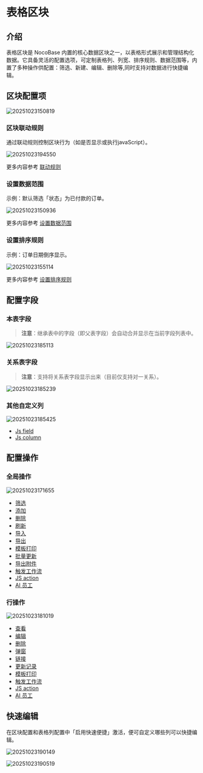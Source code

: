 # 表格区块

## 介绍

表格区块是 NocoBase 内置的核心数据区块之一，以表格形式展示和管理结构化数据。它具备灵活的配置选项，可定制表格列、列宽、排序规则、数据范围等，内置了多种操作供配置：筛选、新建、编辑、删除等,同时支持对数据进行快捷编辑。

## 区块配置项

![20251023150819](https://static-docs.nocobase.com/20251023150819.png)

### 区块联动规则

通过联动规则控制区块行为（如是否显示或执行javaScript）。

![20251023194550](https://static-docs.nocobase.com/20251023194550.png)

更多内容参考 [联动规则](/handbook/ui/blocks/linkage-rule)

### 设置数据范围

示例：默认筛选「状态」为已付款的订单。

![20251023150936](https://static-docs.nocobase.com/20251023150936.png)

更多内容参考 [设置数据范围](/handbook/ui/blocks/block-settings/data-scope)

### 设置排序规则

示例：订单日期倒序显示。

![20251023155114](https://static-docs.nocobase.com/20251023155114.png)

更多内容参考 [设置排序规则](/handbook/ui/blocks/block-settings/sorting-rule)

## 配置字段

### 本表字段

> **注意**：继承表中的字段（即父表字段）会自动合并显示在当前字段列表中。

![20251023185113](https://static-docs.nocobase.com/20251023185113.png)

### 关系表字段

> **注意**：支持将关系表字段显示出来（目前仅支持对一关系）。

![20251023185239](https://static-docs.nocobase.com/20251023185239.png)

### 其他自定义列

![20251023185425](https://static-docs.nocobase.com/20251023185425.png)

- [Js field](/handbook/ui/fields/types/jsField)
- [Js column](/handbook/ui/fields/types/jsColumn)

## 配置操作

### 全局操作

![20251023171655](https://static-docs.nocobase.com/20251023171655.png)

- [筛选](/handbook/ui/actions/types/filter)
- [添加](/handbook/ui/actions/types/add-new)
- [删除](/handbook/ui/actions/types/delete)
- [刷新](/handbook/ui/actions/types/refresh)
- [导入](/handbook/action-import)
- [导出](/handbook/action-export)
- [模板打印](/handbook/action-template-print)
- [批量更新](/handbook/action-bulk-update)
- [导出附件](/handbook/action-export-attachments)
- [触发工作流](/handbook/action-trigger-workflow)
- [JS action ](/handbook/action-js-action)
- [AI 员工](/handbook/action-ai-employee)

### 行操作

![20251023181019](https://static-docs.nocobase.com/20251023181019.png)

- [查看](/handbook/ui/actions/types/view)
- [编辑](/handbook/ui/actions/types/edit)
- [删除](/handbook/ui/actions/types/delete)
- [弹窗](/handbook/ui/actions/types/pop-up)
- [链接](/handbook/ui/actions/types/link)
- [更新记录](/handbook/action-update-record)
- [模板打印](/handbook/action-template-print)
- [触发工作流](/handbook/action-trigger-workflow)
- [JS action ](/handbook/action-js-action)
- [AI 员工](/handbook/action-ai-employee)

## 快速编辑

在区块配置和表格列配置中「启用快速便捷」激活，便可自定义哪些列可以快捷编辑。

![20251023190149](https://static-docs.nocobase.com/20251023190149.png)

![20251023190519](https://static-docs.nocobase.com/20251023190519.gif)
